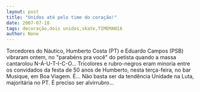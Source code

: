 ```yaml
---
layout: post
title: "Unidos até pelo time do coração!"
date: 2007-07-18
tags: decoração,dois unidos,skate,TIMEMANIA
author: None
---
```

Torcedores do N&aacute;utico, Humberto Costa (PT) e Eduardo Campos (PSB) vibraram ontem, no &quot;parab&eacute;ns pra voc&ecirc;&quot; do petista quando a massa cantarolou N-&Aacute;-U-T-I-C-O...
Tricolores e rubro-negros eram minoria entre os convidados&nbsp;da festa de 50 anos de Humberto, nesta ter&ccedil;a-feira, no bar Musique, em Boa Viagem. &Eacute;... N&atilde;o basta ser da tend&ecirc;ncia Unidade na Luta, majorit&aacute;ria no PT. &Eacute; preciso ser alvirrubro... 